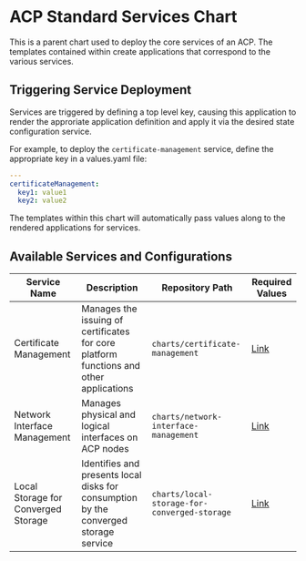 # ACP Standard Services Chart
This is a parent chart used to deploy the core services of an ACP. The templates contained within create applications that correspond to the various services.

## Triggering Service Deployment
Services are triggered by defining a top level key, causing this application to render the approriate application definition and apply it via the desired state configuration service.

For example, to deploy the `certificate-management` service, define the appropriate key in a values.yaml file:
```yaml
---
certificateManagement:
  key1: value1
  key2: value2
```

The templates within this chart will automatically pass values along to the rendered applications for services.

## Available Services and Configurations
| Service Name | Description | Repository Path | Required Values |
| --- | --- | --- | --- |
| Certificate Management | Manages the issuing of certificates for core platform functions and other applications | `charts/certificate-management` | [Link](../certificate-management/README.md#required-values) |
| Network Interface Management | Manages physical and logical interfaces on ACP nodes | `charts/network-interface-management` | [Link](../network-interface-management/README.md#required-values) |
| Local Storage for Converged Storage | Identifies and presents local disks for consumption by the converged storage service | `charts/local-storage-for-converged-storage` | [Link](../local-storage-for-converged-storage/README.md#required-values) |
